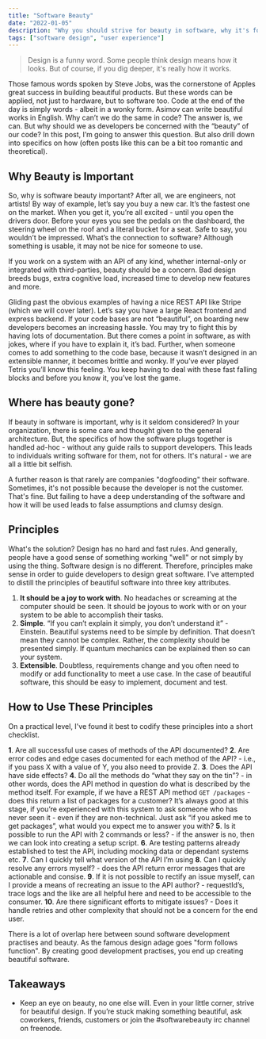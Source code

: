 ```yaml
---
title: "Software Beauty"
date: "2022-01-05"
description: "Why you should strive for beauty in software, why it's forgotten and how to make software beautiful."
tags: ["software design", "user experience"]
---
```


> Design is a funny word. Some people think design means how it looks. But of course, if you dig deeper, it's really how it works.

Those famous words spoken by Steve Jobs, was the cornerstone of Apples great success in building beautiful products. But these words can be applied, not just to hardware, but to software too. Code at the end of the day is simply words - albeit in a wonky form. Asimov can write beautiful works in English. Why can’t we do the same in code? The answer is, we can. But why should we as developers be concerned with the “beauty” of our code? In this post, I’m going to answer this question. But also drill down into specifics on how (often posts like this can be a bit too romantic and theoretical).

## Why Beauty is Important

So, why is software beauty important? After all, we are engineers, not artists! By way of example, let’s say you buy a new car. It’s the fastest one on the market. When you get it, you’re all excited - until you open the drivers door. Before your eyes you see the pedals on the dashboard, the steering wheel on the roof and a literal bucket for a seat. Safe to say, you wouldn’t be impressed.
What’s the connection to software? Although something is usable, it may not be nice for someone to use.

If you work on a system with an API of any kind, whether internal-only or integrated with third-parties, beauty should be a concern. Bad design breeds bugs, extra cognitive load, increased time to develop new features and more.

Gliding past the obvious examples of having a nice REST API like Stripe (which we will cover later). Let’s say you have a large React frontend and express backend. If your code bases are not “beautiful”, on boarding new developers becomes an increasing hassle. You may try to fight this by having lots of documentation. But there comes a point in software, as with jokes, where if you have to explain it, it’s bad.
Further, when someone comes to add something to the code base, because it wasn’t designed in an extensible manner, it becomes brittle and wonky. If you’ve ever played Tetris you’ll know this feeling. You keep having to deal with these fast falling blocks and before you know it, you’ve lost the game.

## Where has beauty gone?

If beauty in software is important, why is it seldom considered? In your organization, there is some care and thought given to the general architecture. But, the specifics of how the software plugs together is handled ad-hoc - without any guide rails to support developers. This leads to individuals writing software for them, not for others. It's natural - we are all a little bit selfish.

A further reason is that rarely are companies "dogfooding" their software. Sometimes, it's not possible because the developer is not the customer. That's fine. But failing to have a deep understanding of the software and how it will be used leads to false assumptions and clumsy design.

## Principles

What's the solution? Design has no hard and fast rules. And generally, people have a good sense of something working "well" or not simply by using the thing. Software design is no different. Therefore, principles make sense in order to guide developers to design great software. I’ve attempted to distill the principles of beautiful software into three key attributes.

1. **It should be a joy to work with**. No headaches or screaming at the computer should be seen. It should be joyous to work with or on your system to be able to accomplish their tasks.
2. **Simple**. “If you can’t explain it simply, you don’t understand it” - Einstein. Beautiful systems need to be simple by definition. That doesn’t mean they cannot be complex. Rather, the complexity should be presented simply. If quantum mechanics can be explained then so can your system.
3. **Extensible**. Doubtless, requirements change and you often need to modify or add functionality to meet a use case. In the case of beautiful software, this should be easy to implement, document and test.

## How to Use These Principles

On a practical level, I've found it best to codify these principles into a short checklist.

**1**. Are all successful use cases of methods of the API documented?
**2**. Are error codes and edge cases documented for each method of the API? - i.e., if you pass X with a value of Y, you also need to provide Z.
**3**. Does the API have side effects?
**4**. Do all the methods do “what they say on the tin”? - in other words, does the API method in question do what is described by the method itself. For example, if we have a REST API method `GET /packages` - does this return a list of packages for a customer? It’s always good at this stage, if you’re experienced with this system to ask someone who has never seen it - even if they are non-technical. Just ask “if you asked me to get packages”, what would you expect me to answer you with?
**5**. Is it possible to run the API with 2 commands or less? - if the answer is no, then we can look into creating a setup script.
**6**. Are testing patterns already established to test the API, including mocking data or dependant systems etc.
**7**. Can I quickly tell what version of the API I’m using
**8**. Can I quickly resolve any errors myself? - does the API return error messages that are actionable and consise. 
**9**. If it is not possible to rectify an issue myself, can I provide a means of recreating an issue to the API author? - requestId’s, trace logs and the like are all helpful here and need to be accessible to the consumer.
**10**. Are there significant efforts to mitigate issues? - Does it handle retries and other complexity that should not be a concern for the end user.

There is a lot of overlap here between sound software development practises and beauty. As the famous design adage goes "form follows function". By creating good development practises, you end up creating beautiful software.

## Takeaways

- Keep an eye on beauty, no one else will. Even in your little corner, strive for beautiful design. If you’re stuck making something beautiful, ask coworkers, friends, customers or join the #softwarebeauty irc channel on freenode.
